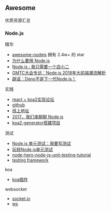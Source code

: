 
## Awesome

优质资源汇总

### Node.js

精华

- [awesome-nodejs](https://github.com/sindresorhus/awesome-nodejs) 拥有 2.4w+ 的 star
- [为什么要用 Node.js](https://mp.weixin.qq.com/s/8ioXAxwurF8zP6LlUhvf9Q)
- [Node.js : 我只需要一个店小二](https://mp.weixin.qq.com/s/qeA5-rwsE432_m5TBxwTQg)
- [GMTC大会专访：Node.js 2018年大前端潮流解析](https://mp.weixin.qq.com/s/J79c-gPD_7e3MZuRYCp2bA)
- [辟谣：Deno不是下一代Node.js！](https://mp.weixin.qq.com/s/99UHXrKfbk7qYqZwXrZJdg)

实践

- [react + koa2实现论坛](https://segmentfault.com/a/1190000011571857)
- [github](https://github.com/shiyangzhaoa/call-club)
- [线上地址](https://shiyangzhaoa.github.io/call-club-web/#/)
- [2017，我们来聊聊 Node.js](https://shiyangzhaoa.github.io/call-club-web/#/topics/59e0885bfd515300041ee5a9)
- [koa2-generator搭建项目](https://www.jianshu.com/p/6b816c609669)

测试

- [Node.js 单元测试：我要写测试](http://taobaofed.org/blog/2015/12/10/nodejs-unit-tests/)
- [玩转Node.js单元测试](https://blog.fundebug.com/2017/03/20/nodejs-unit-test/)
- [node-hero-node-js-unit-testing-tutorial](https://blog.risingstack.com/node-hero-node-js-unit-testing-tutorial/)
- [testing framework](https://github.com/sindresorhus/awesome-nodejs#testing)

koa

- [koa插件](https://www.jianshu.com/p/c1e0ca3f9764)

websocket

- [socket.io](https://github.com/socketio/socket.io)
- [ws](https://github.com/websockets/ws)